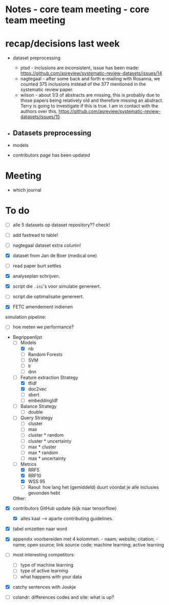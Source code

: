 # Notes - core team meeting - core team meeting

# recap/decisions last week
- dataset preprocessing
  - ptsd - inclusions are inconsistent, issue has been made: https://github.com/asreview/systematic-review-datasets/issues/14
  - nagtegaal - after some back and forth e-mailing with Rosanna, we counted 375 inclusions instead of the 377 mentioned in the systematic review paper. 
  - wilson - about 1/3 of abstracts are missing, this is probably due to those papers being relatively old and therefore missing an abstract. Terry is going to investigate if this is true. I am in contact with the authors over this. https://github.com/asreview/systematic-review-datasets/issues/15


- Datasets preprocessing
  - 


- models


- contributors page has been updated 

# Meeting

- which journal


# To do
- [ ] alle 5 datasets op dataset repository?? check! 
- [ ] add fastread to table! 
- [ ] nagtegaal dataset extra column!
- [x] dataset from Jan de Boer (medical one)
- [ ] read paper burt settles 
- [x] analyseplan schrijven.
- [x] script die `.ini`'s voor simulatie genereert.
- [ ] script die optimalisatie genereert. 

- [x] FETC amendement indienen

simulation pipeline:
- [ ] hoe meten we performance?
- Begrippenlijst
  - [ ] Models
    - [x] nb
    - [ ] Random Forests
    - [ ] SVM
    - [ ] lr
    - [ ] dnn
  - [ ] Feature extraction Strategy
    - [x] tfidf
    - [x] doc2vec
    - [ ] sbert
    - [ ] embeddingIdf
  - [ ] Balance Strategy
    - [ ] double
  - [ ] Query Strategy
    - [ ] cluster
    - [ ] max
    - [ ] cluster * random
    - [ ] cluster * uncertainty
    - [ ] max * cluster
    - [ ] max * random
    - [ ] max * uncertainty
  - [ ] Metrics
    - [x] RRF5
    - [x] RRF10
    - [x] WSS 95
    - [ ] Raoul: hoe lang het (gemiddeld) duurt voordat je alle inclusies gevonden hebt

  Other:
- [x] contributors GitHub update (kijk naar tensorflow)
  - [x] alles kaal --> aparte contributing guidelines.
- [x] tabel omzetten naar word
- [x] appendix voorbereiden met 4 kolommen. 
        - naam; website; citation; 
        - name; open source; link source code; machine learning; active learning 
- [ ] most interesting competitors:
  - [ ] type of machine learning
  - [ ] type of active learning 
  - [ ] what happens with your data
- [x] catchy sentences with Joukje

- [ ] colandr: differences codes and site: what is up? 